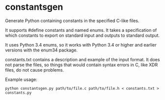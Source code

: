 # constantsgen

Generate Python containing constants in the specified C-like files.

It supports #define constants and named enums. It takes a specification
of which constants to export on standard input and outputs to standard
output.

It uses Python 3.4 enums, so it works with Python 3.4 or higher and
earlier versions with the enum34 package.

constants.txt contains a description and example of the input format.
It does not parse the files, so things that would contain syntax errors
in C, like XDR files, do not cause problems.

Example usage:

    python constantsgen.py path/to/file.c path/to/file.h < constants.txt > constants.py
